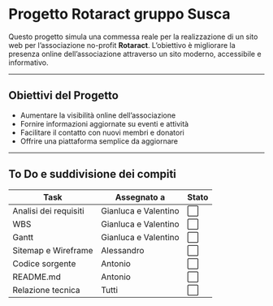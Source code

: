 # Progetto Rotaract gruppo Susca

Questo progetto simula una commessa reale per la realizzazione di un sito web per l’associazione no-profit **Rotaract**. L’obiettivo è migliorare la presenza online dell’associazione attraverso un sito moderno, accessibile e informativo.

---

## Obiettivi del Progetto

- Aumentare la visibilità online dell’associazione
- Fornire informazioni aggiornate su eventi e attività
- Facilitare il contatto con nuovi membri e donatori
- Offrire una piattaforma semplice da aggiornare

---

## To Do e suddivisione dei compiti


| Task                  | Assegnato a            | Stato         |
|-----------------------|------------------------|---------------|
| Analisi dei requisiti | Gianluca e Valentino   |⬜|
| WBS                   | Gianluca e Valentino   |⬜|
| Gantt                 | Gianluca e Valentino   |⬜|
| Sitemap e Wireframe   | Alessandro             |⬜|
| Codice sorgente       | Antonio                |⬜|
| README.md             | Antonio                |⬜|
| Relazione tecnica     | Tutti                  |⬜|

